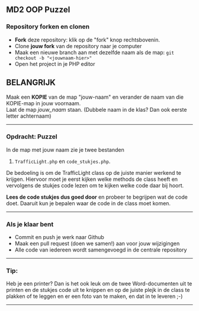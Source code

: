 ## MD2 OOP Puzzel

### Repository forken en clonen
* **Fork** deze repository: klik op de "fork" knop rechtsbovenin.
* Clone **jouw fork** van de repository naar je computer
* Maak een nieuwe branch aan met dezelfde naam als de map: `git checkout -b "<jouwnaam-hier>"`
* Open het project in je PHP editor

## BELANGRIJK
Maak een **KOPIE** van de map "jouw-naam" en verander de naam van die KOPIE-map in jouw voornaam.  
Laat de map *jouw_naam* staan.
(Dubbele naam in de klas? Dan ook eerste letter achternaam)

---
 
### Opdracht: Puzzel
In de map met jouw naam zie je twee bestanden
1. `TrafficLight.php` en `code_stukjes.php`.

De bedoeling is om de TrafficLight class op de juiste manier werkend te krijgen.
Hiervoor moet je eerst kijken welke methods de class heeft en vervolgens de stukjes code lezen om te kijken welke code daar bij hoort.

**Lees de code stukjes dus goed door** en probeer te begrijpen wat de code doet.
Daaruit kun je bepalen waar de code in de class moet komen.

---

### Als je klaar bent
- Commit en push je werk naar Github
- Maak een pull request (doen we samen!) aan voor jouw wijzigingen
- Alle code van iedereen wordt samengevoegd in de centrale repository

---

### Tip:
Heb je een printer? Dan is het ook leuk om de twee Word-documenten uit te printen en de
stukjes code uit te knippen en op de juiste plejk in de class te plakken of te leggen en er een foto van te maken, en dat in te leveren ;-)

---




